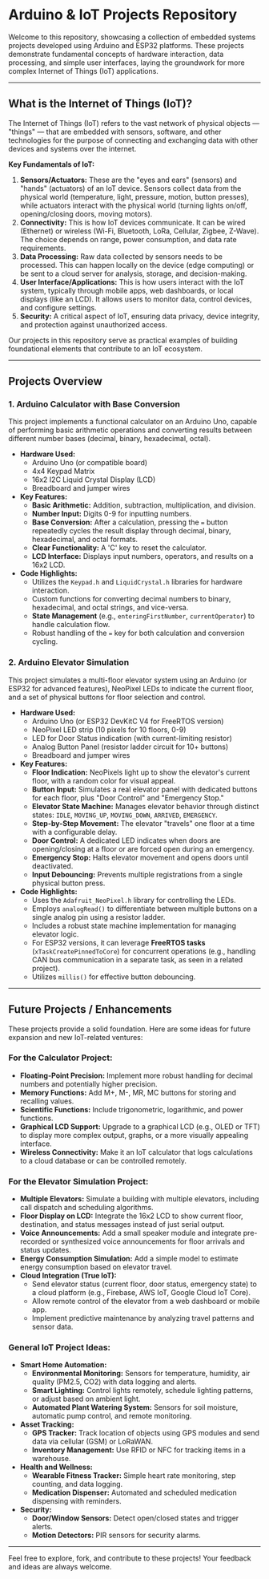 # Arduino & IoT Projects Repository

Welcome to this repository, showcasing a collection of embedded systems projects developed using Arduino and ESP32 platforms. These projects demonstrate fundamental concepts of hardware interaction, data processing, and simple user interfaces, laying the groundwork for more complex Internet of Things (IoT) applications.

---

## What is the Internet of Things (IoT)?

The Internet of Things (IoT) refers to the vast network of physical objects — "things" — that are embedded with sensors, software, and other technologies for the purpose of connecting and exchanging data with other devices and systems over the internet.

**Key Fundamentals of IoT:**

1.  **Sensors/Actuators:** These are the "eyes and ears" (sensors) and "hands" (actuators) of an IoT device. Sensors collect data from the physical world (temperature, light, pressure, motion, button presses), while actuators interact with the physical world (turning lights on/off, opening/closing doors, moving motors).
2.  **Connectivity:** This is how IoT devices communicate. It can be wired (Ethernet) or wireless (Wi-Fi, Bluetooth, LoRa, Cellular, Zigbee, Z-Wave). The choice depends on range, power consumption, and data rate requirements.
3.  **Data Processing:** Raw data collected by sensors needs to be processed. This can happen locally on the device (edge computing) or be sent to a cloud server for analysis, storage, and decision-making.
4.  **User Interface/Applications:** This is how users interact with the IoT system, typically through mobile apps, web dashboards, or local displays (like an LCD). It allows users to monitor data, control devices, and configure settings.
5.  **Security:** A critical aspect of IoT, ensuring data privacy, device integrity, and protection against unauthorized access.

Our projects in this repository serve as practical examples of building foundational elements that contribute to an IoT ecosystem.

---

## Projects Overview

### 1. Arduino Calculator with Base Conversion

This project implements a functional calculator on an Arduino Uno, capable of performing basic arithmetic operations and converting results between different number bases (decimal, binary, hexadecimal, octal).

* **Hardware Used:**
    * Arduino Uno (or compatible board)
    * 4x4 Keypad Matrix
    * 16x2 I2C Liquid Crystal Display (LCD)
    * Breadboard and jumper wires
* **Key Features:**
    * **Basic Arithmetic:** Addition, subtraction, multiplication, and division.
    * **Number Input:** Digits 0-9 for inputting numbers.
    * **Base Conversion:** After a calculation, pressing the `=` button repeatedly cycles the result display through decimal, binary, hexadecimal, and octal formats.
    * **Clear Functionality:** A 'C' key to reset the calculator.
    * **LCD Interface:** Displays input numbers, operators, and results on a 16x2 LCD.
* **Code Highlights:**
    * Utilizes the `Keypad.h` and `LiquidCrystal.h` libraries for hardware interaction.
    * Custom functions for converting decimal numbers to binary, hexadecimal, and octal strings, and vice-versa.
    * **State Management** (e.g., `enteringFirstNumber`, `currentOperator`) to handle calculation flow.
    * Robust handling of the `=` key for both calculation and conversion cycling.

### 2. Arduino Elevator Simulation

This project simulates a multi-floor elevator system using an Arduino (or ESP32 for advanced features), NeoPixel LEDs to indicate the current floor, and a set of physical buttons for floor selection and control.

* **Hardware Used:**
    * Arduino Uno (or ESP32 DevKitC V4 for FreeRTOS version)
    * NeoPixel LED strip (10 pixels for 10 floors, 0-9)
    * LED for Door Status indication (with current-limiting resistor)
    * Analog Button Panel (resistor ladder circuit for 10+ buttons)
    * Breadboard and jumper wires
* **Key Features:**
    * **Floor Indication:** NeoPixels light up to show the elevator's current floor, with a random color for visual appeal.
    * **Button Input:** Simulates a real elevator panel with dedicated buttons for each floor, plus "Door Control" and "Emergency Stop."
    * **Elevator State Machine:** Manages elevator behavior through distinct states: `IDLE`, `MOVING_UP`, `MOVING_DOWN`, `ARRIVED`, `EMERGENCY`.
    * **Step-by-Step Movement:** The elevator "travels" one floor at a time with a configurable delay.
    * **Door Control:** A dedicated LED indicates when doors are opening/closing at a floor or are forced open during an emergency.
    * **Emergency Stop:** Halts elevator movement and opens doors until deactivated.
    * **Input Debouncing:** Prevents multiple registrations from a single physical button press.
* **Code Highlights:**
    * Uses the `Adafruit_NeoPixel.h` library for controlling the LEDs.
    * Employs `analogRead()` to differentiate between multiple buttons on a single analog pin using a resistor ladder.
    * Includes a robust state machine implementation for managing elevator logic.
    * For ESP32 versions, it can leverage **FreeRTOS tasks** (`xTaskCreatePinnedToCore`) for concurrent operations (e.g., handling CAN bus communication in a separate task, as seen in a related project).
    * Utilizes `millis()` for effective button debouncing.

---

## Future Projects / Enhancements

These projects provide a solid foundation. Here are some ideas for future expansion and new IoT-related ventures:

### For the Calculator Project:

* **Floating-Point Precision:** Implement more robust handling for decimal numbers and potentially higher precision.
* **Memory Functions:** Add M+, M-, MR, MC buttons for storing and recalling values.
* **Scientific Functions:** Include trigonometric, logarithmic, and power functions.
* **Graphical LCD Support:** Upgrade to a graphical LCD (e.g., OLED or TFT) to display more complex output, graphs, or a more visually appealing interface.
* **Wireless Connectivity:** Make it an IoT calculator that logs calculations to a cloud database or can be controlled remotely.

### For the Elevator Simulation Project:

* **Multiple Elevators:** Simulate a building with multiple elevators, including call dispatch and scheduling algorithms.
* **Floor Display on LCD:** Integrate the 16x2 LCD to show current floor, destination, and status messages instead of just serial output.
* **Voice Announcements:** Add a small speaker module and integrate pre-recorded or synthesized voice announcements for floor arrivals and status updates.
* **Energy Consumption Simulation:** Add a simple model to estimate energy consumption based on elevator travel.
* **Cloud Integration (True IoT):**
    * Send elevator status (current floor, door status, emergency state) to a cloud platform (e.g., Firebase, AWS IoT, Google Cloud IoT Core).
    * Allow remote control of the elevator from a web dashboard or mobile app.
    * Implement predictive maintenance by analyzing travel patterns and sensor data.

### General IoT Project Ideas:

* **Smart Home Automation:**
    * **Environmental Monitoring:** Sensors for temperature, humidity, air quality (PM2.5, CO2) with data logging and alerts.
    * **Smart Lighting:** Control lights remotely, schedule lighting patterns, or adjust based on ambient light.
    * **Automated Plant Watering System:** Sensors for soil moisture, automatic pump control, and remote monitoring.
* **Asset Tracking:**
    * **GPS Tracker:** Track location of objects using GPS modules and send data via cellular (GSM) or LoRaWAN.
    * **Inventory Management:** Use RFID or NFC for tracking items in a warehouse.
* **Health and Wellness:**
    * **Wearable Fitness Tracker:** Simple heart rate monitoring, step counting, and data logging.
    * **Medication Dispenser:** Automated and scheduled medication dispensing with reminders.
* **Security:**
    * **Door/Window Sensors:** Detect open/closed states and trigger alerts.
    * **Motion Detectors:** PIR sensors for security alarms.

---

Feel free to explore, fork, and contribute to these projects! Your feedback and ideas are always welcome.
